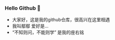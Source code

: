 ### Hello Github 👋
  - 大家好，这是我的github仓库，很高兴在这里相遇
  - 我叫鄢鄢 爱好是...
  - “不知则问，不能则学” 是我的座右铭

<!--
**jackyar/jackyar** is a ✨ _special_ ✨ repository because its `README.md` (this file) appears on your GitHub profile.

Here are some ideas to get you started:

- 🔭 I’m currently working on ...
- 🌱 I’m currently learning ...
- 👯 I’m looking to collaborate on ...
- 🤔 I’m looking for help with ...
- 💬 Ask me about ...
- 📫 How to reach me: ...
- 😄 Pronouns: ...
- ⚡ Fun fact: ...
-->
